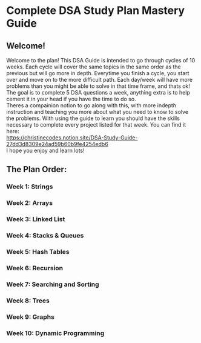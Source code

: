 # Complete DSA Study Plan Mastery Guide

## Welcome!
Welcome to the plan! This DSA Guide is intended to go through cycles of 10 weeks.
Each cycle will cover the same topics in the same order as the previous but will go more in depth.
Everytime you finish a cycle, you start over and move on to the more difficult path.
Each day/week will have more problems than you might be able to solve in that time frame, and thats ok! The goal is to complete 5 DSA questions a week, anything extra is to help cement it in your head if you have the time to do so.
<br>
Theres a compainion notion to go along with this, with more indepth instruction and teaching you more about what you need to know to solve the problems. With using the guide to learn you should have the skills necessary to complete every project listed for that week. You can find it here: <br>
https://christinecodes.notion.site/DSA-Study-Guide-27dd3d8309e24ad59b60b9fe4254edb6
<br>
I hope you enjoy and learn lots!

## The Plan Order:
### Week 1: Strings

### Week 2: Arrays

### Week 3: Linked List

### Week 4: Stacks & Queues

### Week 5: Hash Tables

### Week 6: Recursion

### Week 7: Searching and Sorting

### Week 8: Trees

### Week 9: Graphs

### Week 10: Dynamic Programming
